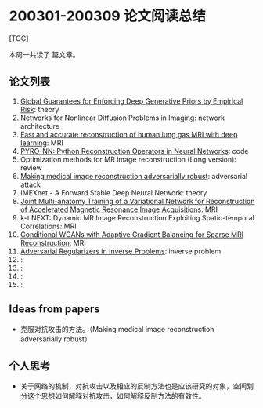 # 200301-200309 论文阅读总结

[TOC]

本周一共读了  篇文章。

## 论文列表

1. [Global Guarantees for Enforcing Deep Generative Priors by Empirical Risk](https://github.com/Theodore-PKU/paper-notes/blob/master/global-guarantees-for-enforcing-deep-generative-priors-by-empirical-risk-2019-200301.md): theory 
2. Networks for Nonlinear Diffusion Problems in Imaging: network architecture
3. [Fast and accurate reconstruction of human lung gas MRI with deep learning](https://github.com/Theodore-PKU/paper-notes/blob/master/fast-and-accurate-reconstruction-of-human-lung-gas-mri-with-deep-learning-2019-200302.md): MRI
4. [PYRO-NN: Python Reconstruction Operators in Neural Networks](https://github.com/Theodore-PKU/paper-notes/blob/master/pyro-nn-python-reconstruction-operators-in-neural-networks-2019-200302.md): code
5. Optimization methods for MR image reconstruction (Long version): review
6. [Making medical image reconstruction adversarially robust](https://github.com/Theodore-PKU/paper-notes/blob/master/making-medical-image-reconstruction-adversarially-robust-2019-200302.md): adversarial attack
7. IMEXnet - A Forward Stable Deep Neural Network: theory
8. [Joint Multi-anatomy Training of a Variational Network for Reconstruction of Accelerated Magnetic Resonance Image Acquisitions](https://github.com/Theodore-PKU/paper-notes/blob/master/joint-multi-anatomy-training-of-a-variational-network-for-reconstruction-of-accelerated-magnetic-resonance-image-acquisitions-2019-200302.md): MRI
9. k-t NEXT: Dynamic MR Image Reconstruction Exploiting Spatio-temporal Correlations: MRI
10. [Conditional WGANs with Adaptive Gradient Balancing for Sparse MRI Reconstruction](https://github.com/Theodore-PKU/paper-notes/blob/master/conditional-wgans-with-adaptive-gradient-balancing-for-sparse-mri-reconstruction-2019-200302.md): MRI
11. [Adversarial Regularizers in Inverse Problems](https://github.com/Theodore-PKU/paper-notes/blob/master/adversarial-regularizers-in-inverse-problems-2018-200309.md): inverse problem
12. [](https://github.com/Theodore-PKU/paper-notes/blob/master/): 
13. [](https://github.com/Theodore-PKU/paper-notes/blob/master/): 
14. [](https://github.com/Theodore-PKU/paper-notes/blob/master/): 
15. [](https://github.com/Theodore-PKU/paper-notes/blob/master/): 



## Ideas from papers

- 克服对抗攻击的方法。（Making medical image reconstruction adversarially robust）





## 个人思考

- 关于网络的机制，对抗攻击以及相应的反制方法也是应该研究的对象，空间划分这个思想如何解释对抗攻击，如何解释反制方法的有效性。
